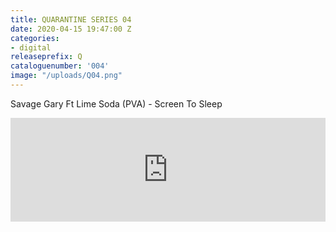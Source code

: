 ```yaml
---
title: QUARANTINE SERIES 04
date: 2020-04-15 19:47:00 Z
categories:
- digital
releaseprefix: Q
cataloguenumber: '004'
image: "/uploads/Q04.png"
---
```


Savage Gary Ft Lime Soda (PVA) - Screen To Sleep

<iframe width="100%" height="166" scrolling="no" frameborder="no" allow="autoplay" src="https://w.soundcloud.com/player/?url=https%3A//api.soundcloud.com/tracks/784532404&color=%23ffcc00&auto_play=false&hide_related=false&show_comments=true&show_user=true&show_reposts=false&show_teaser=true"></iframe>